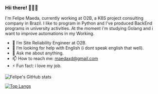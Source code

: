 ### Hii there! 👋👋👋

I'm Felipe Maeda, currently working at O2B, a K8S project consulting company in Brazil. I like to program in Python and I've produced BackEnd programs in university activities. At the moment i'm studying Golang and i want to improve automations in my Working.

<!--
**FelipeMaeda/felipemaeda** is a ✨ _special_ ✨ repository because its `README.md` (this file) appears on your GitHub profile.

Here are some ideas to get you started:

- 🔭 I’m currently working on ...
- 🌱 I’m currently learning ...
- 👯 I’m looking to collaborate on ...
- 🤔 I’m looking for help with ...
- 💬 Ask me about ...
- 📫 How to reach me: ...
- 😄 Pronouns: ...
- ⚡ Fun fact: ...
-->

- 🔭 I’m Site Reliability Engineer at O2B.
- 🤔 I’m looking for help with English (i dont speak english that well).
- 💬 Ask me about anything.
- 📫 How to reach me: maedaxd@gmail.com
- ⚡ Fun fact: i love my job.

![Felipe's GitHub stats](https://github-readme-stats.vercel.app/api?username=felipemaeda&show_icons=true&theme=jolly)

[![Top Langs](https://github-readme-stats.vercel.app/api/top-langs/?username=felipemaeda&layout=compact&theme=jolly)](https://github.com/FelipeMaeda/github-readme-stats)
